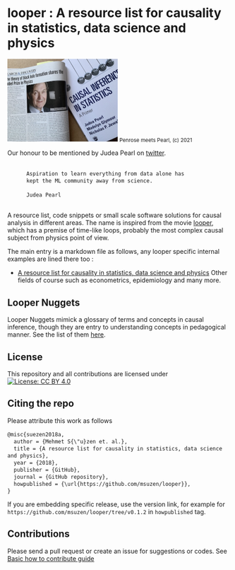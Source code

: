 # looper : A resource list for causality in statistics, data science and physics

<p align="left">
  <img src="assets/pearl_penrose.jpg" width="250" title="Penrose meets Pearl (2021)">
  <small>Penrose meets Pearl, (c) 2021</small>
</p>


Our honour to be mentioned by Judea Pearl on [twitter](https://twitter.com/ceobillionaire/status/1388630546797023232).

```
 
      Aspiration to learn everything from data alone has 
      kept the ML community away from science.
      
      Judea Pearl
      
```

A resource list, code snippets or small scale software solutions for causal analysis in different areas. The name is inspired from the movie [looper](https://en.wikipedia.org/wiki/Looper_(film)), which has a premise of time-like loops, probably the most complex causal subject from physics point of view.

The main entry is a markdown file as follows, any looper specific internal examples are lined there too : 

* [A resource list for causality in statistics, data science and physics](looper.md)
  Other  fields of course such as econometrics, epidemiology and many more.

## Looper Nuggets

Looper Nuggets mimick a glossary of terms and concepts in causal inference, though they are entry to 
understanding concepts in pedagogical manner. See the list of
them [here](nuggets/looper_nuggets.md).

## License

This repository and all contributions are licensed under
[![License: CC BY 4.0](https://i.creativecommons.org/l/by/4.0/88x31.png)](https://creativecommons.org/licenses/by/4.0/)

## Citing the repo

Please attribute this work as follows

```
@misc{suezen2018a,
  author = {Mehmet S{\"u}zen et. al.},
  title = {A resource list for causality in statistics, data science and physics},
  year = {2018},
  publisher = {GitHub},
  journal = {GitHub repository},
  howpublished = {\url{https://github.com/msuzen/looper}},
}
```
If you are embedding specific release, use the version link, for example for `https://github.com/msuzen/looper/tree/v0.1.2`
in `howpublished` tag.

## Contributions

Please send a pull request or create an issue for suggestions or codes. See [Basic how to contribute guide](contribution_guide.md)

